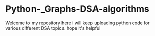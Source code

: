 # Python-_Graphs-DSA-algorithms
Welcome to my repository here i will keep uploading python code for various different DSA topics.
hope it's helpful
